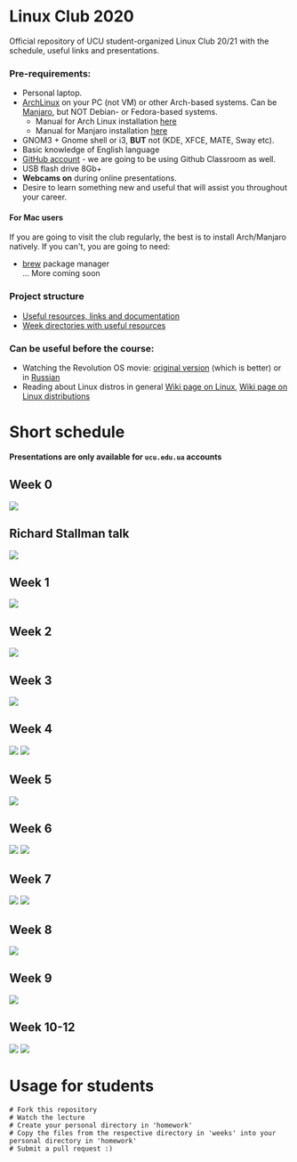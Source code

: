 # Linux Club 2020
Official repository of UCU student-organized Linux Club 20/21 with the schedule, useful links and presentations.

### Pre-requirements:
- Personal laptop.
- [ArchLinux](https://www.archlinux.org/) on your PC (not VM) or other Arch-based systems. 
Can be [Manjaro](https://manjaro.org/downloads/official/gnome/), but NOT Debian- or Fedora-based systems. 
	- Manual for Arch Linux installation [here](./docs/arch_manual.md)
	- Manual for Manjaro installation [here](./docs/manjaro_manual.md)
- GNOM3 + Gnome shell or i3, **BUT** not (KDE, XFCE, MATE, Sway etc).
- Basic knowledge of English language
- [GitHub account](https://github.com/) - we are going to be using Github Classroom as well.
- USB flash drive 8Gb+
- **Webcams on** during online presentations.
- Desire to learn something new and useful that will assist you throughout your career.

#### For Mac users
If you are going to visit the club regularly, the best is to install Arch/Manjaro natively. If you can't, you are going to need:

- [brew](https://brew.sh) package manager</br>
... More coming soon

### Project structure

* [Useful resources, links and documentation](./docs/)
* [Week directories with useful resources](./weeks/)

### Can be useful before the course:

- Watching the Revolution OS movie: [original version](https://www.youtube.com/watch?v=4vW62KqKJ5A) (which is better) or in [Russian](https://www.youtube.com/watch?v=n1F_MfLRlX0)
- Reading about Linux distros in general [Wiki page on Linux](https://en.wikipedia.org/wiki/Linux), [Wiki page on Linux distributions](https://en.wikipedia.org/wiki/Linux_distribution)

# Short schedule
**Presentations are only available for `ucu.edu.ua` accounts**
## Week 0
[![](images/week0.png)](https://docs.google.com/presentation/d/e/2PACX-1vRi-Y4N9ZtOIzydZR6EQ8IoFAq4C1a9_eNwvvzEPdSfE0svzASplVUCbaciWGgk1558iEzWSCSbDmPX/pub?start=false&loop=false&delayms=3000)

## Richard Stallman talk
[![](images/stallman.png)](https://docs.google.com/presentation/d/e/2PACX-1vS_t6q2SvHNjQdfg-aleD8wlKWIvOljyJLepamwOEP35TVX07moEDn9Qpjbe-WQ2bU05phubQfiBFi6/pub?start=false&loop=false&delayms=3000)

## Week 1
[![](images/week1.png)](https://docs.google.com/presentation/d/e/2PACX-1vS6kqNkHhNC_wJHbxYyyQ5jEJpwHrJpLXyvGB-qbL283JTaMu5u0vgQqhqzHlXmrkcAbzTLXZ-ssrXR/pub?start=false&loop=false&delayms=3000)

## Week 2
[![](images/week2.png)](https://docs.google.com/presentation/d/e/2PACX-1vQEPooIqgfJSh2nEOmx-AZLd5yqzZU97TPTOl8imIG_wDx4yuhtaYwhZtJcAJvOTvGCkZ73zmnBmYIW/pub?start=false&loop=false&delayms=3000#slide=id.g8e350c3bc9_0_62)

## Week 3
[![](images/week3.png)](https://docs.google.com/presentation/d/e/2PACX-1vQpENq6D9IV3GBmQcyclrJyKitLXLYxN2PsyhS38Hr0w88Vt5H8HTZhTRWNFszSyZx-mc9FrYrhMPrL/pub?start=false&loop=false&delayms=3000)

## Week 4
[![](images/week4-1.png)](https://docs.google.com/presentation/d/e/2PACX-1vS-zNqZiu8AyoiwxPcI_1GnzFc6FgBCWhXdT86Hw0h-qx9zrEcj7j7ouAgvX7iYiB077zghqdYVS05o/pub?start=false&loop=false&delayms=3000)
[![](images/week4-2.png)](https://docs.google.com/presentation/d/e/2PACX-1vSRBuN3hl6HWfgI_z3KLq8gY35N1gEUsGi3JApA4ZakJ5RDGm4p3ExnLi0ZNAPM4C_NvLJmOmNaf98q/pub?start=false&loop=false&delayms=3000)

## Week 5
[![](images/week5.png)](https://docs.google.com/presentation/d/e/2PACX-1vTmkpOZMXZ5LhFshN5sTL15caN5JTDKdf2g7xMSfKtFoGc5sqOjhukygI6xi4whgRrPPbAucvT_VQIv/pub?start=false&loop=false&delayms=3000)

## Week 6
[![](images/week6-1.png)](https://docs.google.com/presentation/d/e/2PACX-1vTgosA-hz5Zz2GZvTzLu9xhSC06Vsj0QHmv9efVPArnFbXzwek-FeV5WWIfmqD6dKu8juRF4D_6ZPiD/pub?start=false&loop=false&delayms=3000)
[![](images/week6-2.png)](https://docs.google.com/presentation/d/e/2PACX-1vQFodXityFvFlMzroauuDcOOqz1vXOv9vBdn6fRGXaDsAb0_R4XkhsanCkG0g6gVDiGN4_1_dgmkwwm/pub?start=false&loop=false&delayms=3000)

## Week 7
[![](images/week7-2.png)](https://docs.google.com/presentation/d/e/2PACX-1vQAE745HD6qTOhWPDTTANzsAK7tgt-4gvC9q0GiIYCSrRwfl_m93LTfIXoLNBBqi79LMppSY3lX2i99/pub?start=false&loop=false&delayms=3000)
[![](images/week7-1.png)](https://docs.google.com/presentation/d/e/2PACX-1vQGTWVyWNQR_dT8cVmzuadkSgM5W-OF5WPQ66lQBp4EVcnE-eghFT5HI5FXAPq7X9vblcMcoFD58OKJ/pub?start=false&loop=false&delayms=3000)

## Week 8
[![](images/week8.png)](https://docs.google.com/presentation/d/e/2PACX-1vSwRYb0LULiq0EGpJ1adne2e4W9_QAgsNcM1R825YCBey9WprUD_rWw9lmQuCYcVD7RZJcQRxVujCRJ/pub?start=false&loop=false&delayms=3000)

## Week 9
[![](images/week9.png)]()

## Week 10-12
![](images/week10.png)
[![](images/week11.png)]()

# Usage for students
```
# Fork this repository
# Watch the lecture
# Create your personal directory in 'homework'
# Copy the files from the respective directory in 'weeks' into your personal directory in 'homework'
# Submit a pull request :)
```
